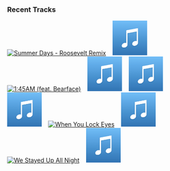 ### Recent Tracks
[<img src='https://lastfm.freetls.fastly.net/i/u/300x300/b745a3d1dd32f607c45791426be606a7.png' width='16%' height='16%' alt='Summer Days - Roosevelt Remix'>](https://www.last.fm/music/rhye/_/summer%2bdays%2b-%2broosevelt%2bremix)&nbsp;&nbsp;&nbsp;&nbsp;[<img src='https://github.com/atfinke/atfinke/blob/master/placeholder.jpeg?raw=true' width='16%' height='16%' alt='TIEDUPRIGHTNOW'>](https://www.last.fm/music/parcels/_/tieduprightnow)&nbsp;&nbsp;&nbsp;&nbsp;[<img src='https://lastfm.freetls.fastly.net/i/u/300x300/4cd15852072b20ba5894a4adaaf12ab4.png' width='16%' height='16%' alt='1:45AM (feat. Bearface)'>](https://www.last.fm/music/no%2brome/_/1%253a45am%2b%2528feat.%2bbearface%2529)&nbsp;&nbsp;&nbsp;&nbsp;[<img src='https://github.com/atfinke/atfinke/blob/master/placeholder.jpeg?raw=true' width='16%' height='16%' alt='Best for You'>](https://www.last.fm/music/blood%2bcultures/_/best%2bfor%2byou)&nbsp;&nbsp;&nbsp;&nbsp;[<img src='https://github.com/atfinke/atfinke/blob/master/placeholder.jpeg?raw=true' width='16%' height='16%' alt='Infield (Young & Sick Remix)'>](https://www.last.fm/music/arthur%2bmoon/_/infield%2b%2528young%2b%2526%2bsick%2bremix%2529)&nbsp;&nbsp;&nbsp;&nbsp;<br>[<img src='https://github.com/atfinke/atfinke/blob/master/placeholder.jpeg?raw=true' width='16%' height='16%' alt='Melt'>](https://www.last.fm/music/new%2bbody%2belectric/_/melt)&nbsp;&nbsp;&nbsp;&nbsp;[<img src='https://lastfm.freetls.fastly.net/i/u/300x300/551c69d31c15104aff12d2272956d8c3.png' width='16%' height='16%' alt='When You Lock Eyes'>](https://www.last.fm/music/rynn/_/when%2byou%2block%2beyes)&nbsp;&nbsp;&nbsp;&nbsp;[<img src='https://github.com/atfinke/atfinke/blob/master/placeholder.jpeg?raw=true' width='16%' height='16%' alt='pH'>](https://www.last.fm/music/shibo/_/ph)&nbsp;&nbsp;&nbsp;&nbsp;[<img src='https://lastfm.freetls.fastly.net/i/u/300x300/26fa762e0ada02fed0adcb89bfbc05e9.png' width='16%' height='16%' alt='We Stayed Up All Night'>](https://www.last.fm/music/tourist/_/we%2bstayed%2bup%2ball%2bnight)&nbsp;&nbsp;&nbsp;&nbsp;[<img src='https://github.com/atfinke/atfinke/blob/master/placeholder.jpeg?raw=true' width='16%' height='16%' alt='Clorox Wipe - Instrumental'>](https://www.last.fm/music/chromeo/_/clorox%2bwipe%2b-%2binstrumental)&nbsp;&nbsp;&nbsp;&nbsp;<br>